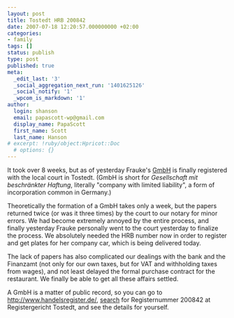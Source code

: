 ```yaml
---
layout: post
title: Tostedt HRB 200842
date: 2007-07-18 12:20:57.000000000 +02:00
categories:
- family
tags: []
status: publish
type: post
published: true
meta:
  _edit_last: '3'
  _social_aggregation_next_run: '1401625126'
  _social_notify: '1'
  _wpcom_is_markdown: '1'
author:
  login: shanson
  email: papascott-wp@gmail.com
  display_name: PapaScott
  first_name: Scott
  last_name: Hanson
# excerpt: !ruby/object:Hpricot::Doc
  # options: {}
---
```

<p>It took over 8 weeks, but as of yesterday Frauke's <a href="http://en.wikipedia.org/wiki/Gmbh">GmbH</a> is finally registered with the local court in Tostedt. (GmbH is short for <em>Gesellschaft mit beschränkter Haftung</em>, literally "company with limited liability", a form of incorporation common in Germany.)</p>
<p>Theoretically the formation of a GmbH takes only a week, but the papers returned twice (or was it three times) by the court to our notary for minor errors. We had become extremely annoyed by the entire process, and finally yesterday Frauke personally went to the court yesterday to finalize the process. We absolutely needed the HRB number now in order to register and get plates for her company car, which is being delivered today.</p>
<p>The lack of papers has also complicated our dealings with the bank and the Finanzamt (not only for our own taxes, but for VAT and withholding taxes from wages), and not least delayed the formal purchase contract for the restaurant. We finally be able to get all these affairs settled.</p>
<p>A GmbH is a matter of public record, so you can go to <a href="http://www.handelsregister.de/">http://www.handelsregister.de/</a>, <a href="http://www.handelsregister.de/rp_web/mask.do?Typ=n">search</a> for Registernummer 200842 at Registergericht Tostedt, and see the details for yourself.</p>
